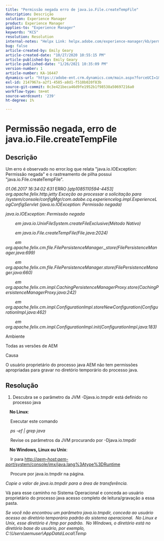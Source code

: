 ```yaml
---
title: "Permissão negada erro de java.io.File.createTempFile"
description: Descrição
solution: Experience Manager
product: Experience Manager
applies-to: "Experience Manager"
keywords: "KCS"
resolution: Resolution
internal-notes: "Helpx Link: helpx.adobe.com/experience-manager/kb/permission_denied_error_from_java_io_file.html"
bug: false
article-created-by: Emily Geary
article-created-date: "10/27/2020 10:55:15 PM"
article-published-by: Emily Geary
article-published-date: "1/26/2021 10:35:09 PM"
version-number: 1
article-number: KA-16447
dynamics-url: "https://adobe-ent.crm.dynamics.com/main.aspx?forceUCI=1&pagetype=entityrecord&etn=knowledgearticle&id=bfc91274-a718-eb11-a813-000d3a5937f3"
exl-id: 2147967a-a2f1-4585-a8d1-f510b020f83b
source-git-commit: 0c3e421beca46d9fe1952b1f98538a50697216a0
workflow-type: tm+mt
source-wordcount: '239'
ht-degree: 1%

---
```


# Permissão negada, erro de java.io.File.createTempFile

## Descrição

Um erro é observado no error.log que relata &quot;java.io.IOException: Permissão negada&quot; e o rastreamento de pilha possui &quot;java.io.File.createTempFile&quot;.

<em>01.06.2017 16:34:02 631 </em>ERRO<em> [qtp1085110594-4453] org.apache.felix.http.jetty Exceção ao processar a solicitação para /system/console/configMgr/com.adobe.cq.experiencelog.impl.ExperienceLogConfigServlet (java.io.IOException: Permissão negada)</em>

<em>java.io.IOException: Permissão negada</em>

<em>        em java.io.UnixFileSystem.createFileExclusive(Método Nativo)</em>

<em>        em java.io.File.createTempFile(File.java:2024)</em>

<em>        em org.apache.felix.cm.file.FilePersistenceManager._store(FilePersistenceManager.java:699)</em>

<em>        em org.apache.felix.cm.file.FilePersistenceManager.store(FilePersistenceManager.java:660)</em>

<em>        em org.apache.felix.cm.impl.CachingPersistenceManagerProxy.store(CachingPersistenceManagerProxy.java:242)</em>

<em>        em org.apache.felix.cm.impl.ConfigurationImpl.storeNewConfiguration(ConfigurationImpl.java:462)</em>

<em>        em org.apache.felix.cm.impl.ConfigurationImpl.init(ConfigurationImpl.java:183)</em>


Ambiente



Todas as versões de AEM


Causa



O usuário proprietário do processo java AEM não tem permissões apropriadas para gravar no diretório temporário do processo java.

## Resolução

1. Descubra se o parâmetro da JVM -Djava.io.tmpdir está definido no processo java 




<b>    No Linux</b>: 

    Executar este comando

<em>    ps -ef | grep java</em>

    Revise os parâmetros da JVM procurando por -Djava.io.tmpdir

<b>    No Windows, Linux ou Unix</b>:   

    Ir para [http://<em>aem-host:aem-port</em>/system/console/jmx/java.lang%3Atype%3DRuntime](http://aem-host:aem-port/system/console/jmx/java.lang%3Atype%3DRuntime)

    Procure por java.io.tmpdir na página.

<em>   Copie o valor de java.io.tmpdir para a área de transferência.

</em>   Vá para esse caminho no Sistema Operacional e conceda ao usuário proprietário do processo java acesso completo de leitura/gravação a essa pasta.

<em>   Se você não encontrou um parâmetro java.io.tmpdir, conceda ao usuário acesso ao diretório temporário padrão do sistema operacional.  No Linux e Unix, esse diretório é /tmp por padrão.  No Windows, o diretório está no diretório base do usuário, por exemplo, C:\Users\aemuser\AppData\Local\Temp
